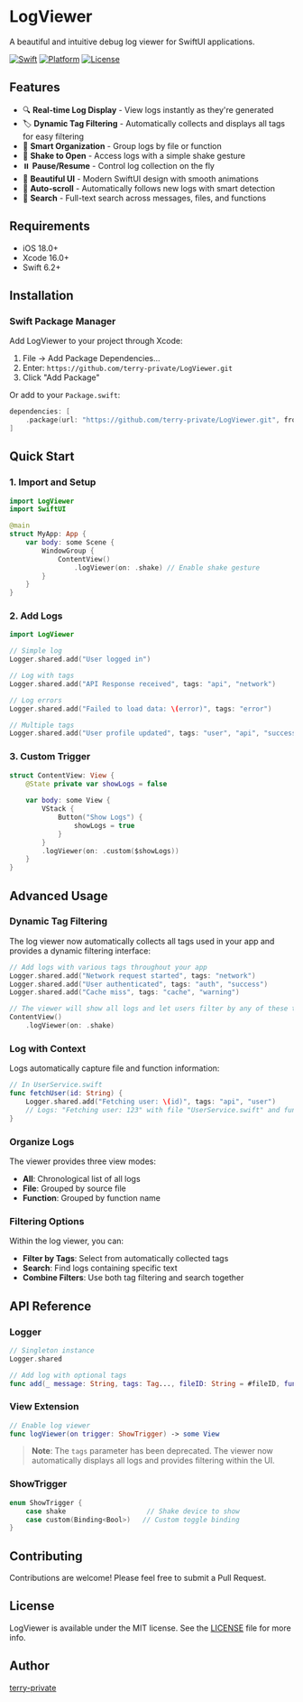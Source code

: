 # LogViewer

A beautiful and intuitive debug log viewer for SwiftUI applications.

[![Swift](https://img.shields.io/badge/Swift-6.2-orange.svg)](https://swift.org)
[![Platform](https://img.shields.io/badge/platform-iOS%2018%2B-blue.svg)](https://developer.apple.com/ios/)
[![License](https://img.shields.io/badge/license-MIT-green.svg)](https://github.com/terry-private/LogViewer/blob/main/LICENSE)

## Features

- 🔍 **Real-time Log Display** - View logs instantly as they're generated
- 🏷️ **Dynamic Tag Filtering** - Automatically collects and displays all tags for easy filtering
- 📂 **Smart Organization** - Group logs by file or function
- 📱 **Shake to Open** - Access logs with a simple shake gesture
- ⏸️ **Pause/Resume** - Control log collection on the fly
- 🎨 **Beautiful UI** - Modern SwiftUI design with smooth animations
- 🔄 **Auto-scroll** - Automatically follows new logs with smart detection
- 🔎 **Search** - Full-text search across messages, files, and functions

## Requirements

- iOS 18.0+
- Xcode 16.0+
- Swift 6.2+

## Installation

### Swift Package Manager

Add LogViewer to your project through Xcode:

1. File → Add Package Dependencies...
2. Enter: `https://github.com/terry-private/LogViewer.git`
3. Click "Add Package"

Or add to your `Package.swift`:

```swift
dependencies: [
    .package(url: "https://github.com/terry-private/LogViewer.git", from: "1.0.0")
]
```

## Quick Start

### 1. Import and Setup

```swift
import LogViewer
import SwiftUI

@main
struct MyApp: App {
    var body: some Scene {
        WindowGroup {
            ContentView()
                .logViewer(on: .shake) // Enable shake gesture
        }
    }
}
```

### 2. Add Logs

```swift
import LogViewer

// Simple log
Logger.shared.add("User logged in")

// Log with tags
Logger.shared.add("API Response received", tags: "api", "network")

// Log errors
Logger.shared.add("Failed to load data: \(error)", tags: "error")

// Multiple tags
Logger.shared.add("User profile updated", tags: "user", "api", "success")
```

### 3. Custom Trigger

```swift
struct ContentView: View {
    @State private var showLogs = false
    
    var body: some View {
        VStack {
            Button("Show Logs") {
                showLogs = true
            }
        }
        .logViewer(on: .custom($showLogs))
    }
}
```

## Advanced Usage

### Dynamic Tag Filtering

The log viewer now automatically collects all tags used in your app and provides a dynamic filtering interface:

```swift
// Add logs with various tags throughout your app
Logger.shared.add("Network request started", tags: "network")
Logger.shared.add("User authenticated", tags: "auth", "success")
Logger.shared.add("Cache miss", tags: "cache", "warning")

// The viewer will show all logs and let users filter by any of these tags
ContentView()
    .logViewer(on: .shake)
```

### Log with Context

Logs automatically capture file and function information:

```swift
// In UserService.swift
func fetchUser(id: String) {
    Logger.shared.add("Fetching user: \(id)", tags: "api", "user")
    // Logs: "Fetching user: 123" with file "UserService.swift" and function "fetchUser(id:)"
}
```

### Organize Logs

The viewer provides three view modes:
- **All**: Chronological list of all logs
- **File**: Grouped by source file
- **Function**: Grouped by function name

### Filtering Options

Within the log viewer, you can:
- **Filter by Tags**: Select from automatically collected tags
- **Search**: Find logs containing specific text
- **Combine Filters**: Use both tag filtering and search together

## API Reference

### Logger

```swift
// Singleton instance
Logger.shared

// Add log with optional tags
func add(_ message: String, tags: Tag..., fileID: String = #fileID, function: String = #function)
```

### View Extension

```swift
// Enable log viewer
func logViewer(on trigger: ShowTrigger) -> some View
```

> **Note**: The `tags` parameter has been deprecated. The viewer now automatically displays all logs and provides filtering within the UI.

### ShowTrigger

```swift
enum ShowTrigger {
    case shake                    // Shake device to show
    case custom(Binding<Bool>)   // Custom toggle binding
}
```

## Contributing

Contributions are welcome! Please feel free to submit a Pull Request.

## License

LogViewer is available under the MIT license. See the [LICENSE](LICENSE) file for more info.

## Author

[terry-private](https://github.com/terry-private)